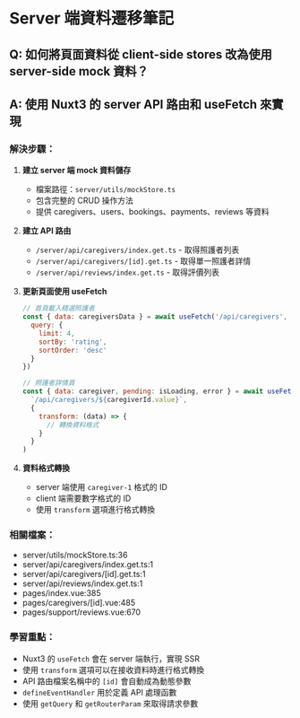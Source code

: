 # Server 端資料遷移筆記

## Q: 如何將頁面資料從 client-side stores 改為使用 server-side mock 資料？

## A: 使用 Nuxt3 的 server API 路由和 useFetch 來實現

### 解決步驟：

1. **建立 server 端 mock 資料儲存**
   - 檔案路徑：`server/utils/mockStore.ts`
   - 包含完整的 CRUD 操作方法
   - 提供 caregivers、users、bookings、payments、reviews 等資料

2. **建立 API 路由**
   - `/server/api/caregivers/index.get.ts` - 取得照護者列表
   - `/server/api/caregivers/[id].get.ts` - 取得單一照護者詳情
   - `/server/api/reviews/index.get.ts` - 取得評價列表

3. **更新頁面使用 useFetch**
   ```javascript
   // 首頁載入精選照護者
   const { data: caregiversData } = await useFetch('/api/caregivers', {
     query: {
       limit: 4,
       sortBy: 'rating',
       sortOrder: 'desc'
     }
   })
   
   // 照護者詳情頁
   const { data: caregiver, pending: isLoading, error } = await useFetch(
     `/api/caregivers/${caregiverId.value}`,
     {
       transform: (data) => {
         // 轉換資料格式
       }
     }
   )
   ```

4. **資料格式轉換**
   - server 端使用 `caregiver-1` 格式的 ID
   - client 端需要數字格式的 ID
   - 使用 `transform` 選項進行格式轉換

### 相關檔案：
- server/utils/mockStore.ts:36
- server/api/caregivers/index.get.ts:1
- server/api/caregivers/[id].get.ts:1
- server/api/reviews/index.get.ts:1
- pages/index.vue:385
- pages/caregivers/[id].vue:485
- pages/support/reviews.vue:670

### 學習重點：
- Nuxt3 的 `useFetch` 會在 server 端執行，實現 SSR
- 使用 `transform` 選項可以在接收資料時進行格式轉換
- API 路由檔案名稱中的 `[id]` 會自動成為動態參數
- `defineEventHandler` 用於定義 API 處理函數
- 使用 `getQuery` 和 `getRouterParam` 來取得請求參數